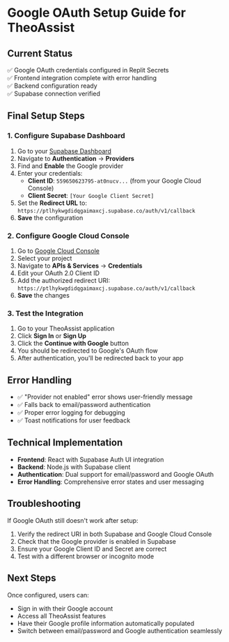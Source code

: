 # Google OAuth Setup Guide for TheoAssist

## Current Status
✅ Google OAuth credentials configured in Replit Secrets  
✅ Frontend integration complete with error handling  
✅ Backend configuration ready  
✅ Supabase connection verified  

## Final Setup Steps

### 1. Configure Supabase Dashboard
1. Go to your [Supabase Dashboard](https://supabase.com/dashboard)
2. Navigate to **Authentication** → **Providers**
3. Find and **Enable** the Google provider
4. Enter your credentials:
   - **Client ID**: `559650623795-at0nucv...` (from your Google Cloud Console)
   - **Client Secret**: `[Your Google Client Secret]`
5. Set the **Redirect URL** to: `https://ptlhykwgdidqgaimaxcj.supabase.co/auth/v1/callback`
6. **Save** the configuration

### 2. Configure Google Cloud Console
1. Go to [Google Cloud Console](https://console.cloud.google.com)
2. Select your project
3. Navigate to **APIs & Services** → **Credentials**
4. Edit your OAuth 2.0 Client ID
5. Add the authorized redirect URI: `https://ptlhykwgdidqgaimaxcj.supabase.co/auth/v1/callback`
6. **Save** the changes

### 3. Test the Integration
1. Go to your TheoAssist application
2. Click **Sign In** or **Sign Up**
3. Click the **Continue with Google** button
4. You should be redirected to Google's OAuth flow
5. After authentication, you'll be redirected back to your app

## Error Handling
- ✅ "Provider not enabled" error shows user-friendly message
- ✅ Falls back to email/password authentication
- ✅ Proper error logging for debugging
- ✅ Toast notifications for user feedback

## Technical Implementation
- **Frontend**: React with Supabase Auth UI integration
- **Backend**: Node.js with Supabase client
- **Authentication**: Dual support for email/password and Google OAuth
- **Error Handling**: Comprehensive error states and user messaging

## Troubleshooting
If Google OAuth still doesn't work after setup:
1. Verify the redirect URI in both Supabase and Google Cloud Console
2. Check that the Google provider is enabled in Supabase
3. Ensure your Google Client ID and Secret are correct
4. Test with a different browser or incognito mode

## Next Steps
Once configured, users can:
- Sign in with their Google account
- Access all TheoAssist features
- Have their Google profile information automatically populated
- Switch between email/password and Google authentication seamlessly